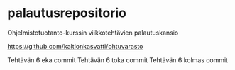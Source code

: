 # palautusrepositorio
Ohjelmistotuotanto-kurssin viikkotehtävien palautuskansio

https://github.com/kaltionkasvatti/ohtuvarasto

Tehtävän 6 eka commit
Tehtävän 6 toka commit
Tehtävän 6 kolmas commit
